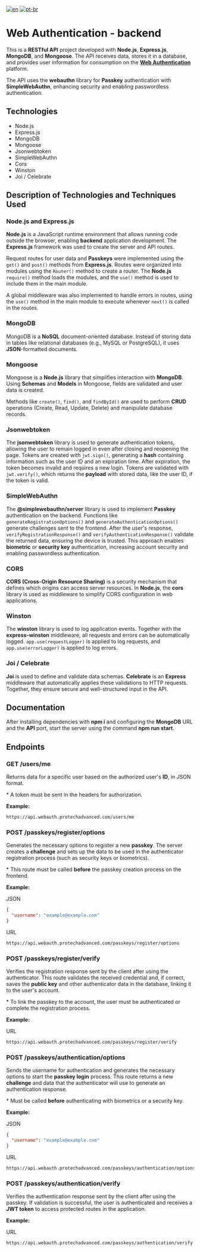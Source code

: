 [![en](https://img.shields.io/badge/lang-en-red.svg)](./README.md) [![pt-br](https://img.shields.io/badge/lang-pt--br-green.svg)](./README.pt-br.md)

# Web Authentication - backend

This is a **RESTful API** project developed with **Node.js**, **Express.js**, **MongoDB**, and **Mongoose**. The API receives data, stores it in a database, and provides user information for consumption on the **[Web Authentication](https://github.com/Vinimello90/web_auth_frontend#readme)** platform.

The API uses the **webauthn** library for **Passkey** authentication with **SimpleWebAuthn**, enhancing security and enabling passwordless authentication.

## Technologies

- Node.js
- Express.js
- MongoDB
- Mongoose
- Jsonwebtoken
- SimpleWebAuthn
- Cors
- Winston
- Joi / Celebrate

## Description of Technologies and Techniques Used

### Node.js and Express.js

**Node.js** is a JavaScript runtime environment that allows running code outside the browser, enabling **backend** application development. The **Express.js** framework was used to create the server and API routes.

Request routes for user data and **Passkeys** were implemented using the `get()` and `post()` methods from **Express.js**. Routes were organized into modules using the `Router()` method to create a router. The **Node.js** `require()` method loads the modules, and the `use()` method is used to include them in the main module.

A global middleware was also implemented to handle errors in routes, using the `use()` method in the main module to execute whenever `next()` is called in the routes.

### MongoDB

MongoDB is a **NoSQL** document-oriented database. Instead of storing data in tables like relational databases (e.g., MySQL or PostgreSQL), it uses **JSON**-formatted documents.

### Mongoose

Mongoose is a **Node.js** library that simplifies interaction with **MongoDB**. Using **Schemas** and **Models** in Mongoose, fields are validated and user data is created.

Methods like `create()`, `find()`, and `findById()` are used to perform **CRUD** operations (Create, Read, Update, Delete) and manipulate database records.

### Jsonwebtoken

The **jsonwebtoken** library is used to generate authentication tokens, allowing the user to remain logged in even after closing and reopening the page. Tokens are created with `jwt.sign()`, generating a **hash** containing information such as the user ID and an expiration time. After expiration, the token becomes invalid and requires a new login. Tokens are validated with `jwt.verify()`, which returns the **payload** with stored data, like the user ID, if the token is valid.

### SimpleWebAuthn

The **@simplewebauthn/server** library is used to implement **Passkey** authentication on the backend. Functions like `generateRegistrationOptions()` and `generateAuthenticationOptions()` generate challenges sent to the frontend. After the user's response, `verifyRegistrationResponse()` and `verifyAuthenticationResponse()` validate the returned data, ensuring the device is trusted. This approach enables **biometric** or **security key** authentication, increasing account security and enabling passwordless authentication.

### CORS

**CORS (Cross-Origin Resource Sharing)** is a security mechanism that defines which origins can access server resources. In **Node.js**, the **cors** library is used as middleware to simplify CORS configuration in web applications.

### Winston

The **winston** library is used to log application events. Together with the **express-winston** middleware, all requests and errors can be automatically logged. `app.use(requestLogger)` is applied to log requests, and `app.use(errorLogger)` is applied to log errors.

### Joi / Celebrate

**Joi** is used to define and validate data schemas. **Celebrate** is an **Express** middleware that automatically applies these validations to HTTP requests. Together, they ensure secure and well-structured input in the API.

## Documentation

After installing dependencies with **npm i** and configuring the **MongoDB** URL and the **API** port, start the server using the command **npm run start**.

## Endpoints

### GET /users/me

Returns data for a specific user based on the authorized user's **ID**, in JSON format.

\* A token must be sent in the headers for authorization.

**Example:**

```bash
https://api.webauth.protechadvanced.com/users/me
```

### POST /passkeys/register/options

Generates the necessary options to register a new **passkey**. The server creates a **challenge** and sets up the data to be used in the authenticator registration process (such as security keys or biometrics).

\* This route must be called **before** the passkey creation process on the frontend.

**Example:**

JSON

```json
{
  "username": "example@example.com"
}
```

URL

```bash
https://api.webauth.protechadvanced.com/passkeys/register/options
```

### POST /passkeys/register/verify

Verifies the registration response sent by the client after using the authenticator. This route validates the received credential and, if correct, saves the **public key** and other authenticator data in the database, linking it to the user's account.

\* To link the passkey to the account, the user must be authenticated or complete the registration process.

**Example:**

URL

```bash
https://api.webauth.protechadvanced.com/passkeys/register/verify
```

### POST /passkeys/authentication/options

Sends the username for authentication and generates the necessary options to start the **passkey login** process. This route returns a new **challenge** and data that the authenticator will use to generate an authentication response.

\* Must be called **before** authenticating with biometrics or a security key.

**Example:**

JSON

```json
{
  "username": "example@example.com"
}
```

URL

```bash
https://api.webauth.protechadvanced.com/passkeys/authentication/options
```

### POST /passkeys/authentication/verify

Verifies the authentication response sent by the client after using the passkey. If validation is successful, the user is authenticated and receives a **JWT token** to access protected routes in the application.

**Example:**

URL

```bash
https://api.webauth.protechadvanced.com/passkeys/authentication/verify
```
